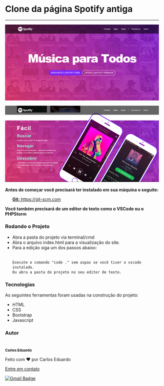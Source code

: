 <h1>Clone da página Spotify antiga</h1>
<hr>

![img](imagens/image-project-01.png)

![img](imagens/image-project-02.png)

<p style="font-weight: bold">Antes de começar você precisará ter instalado em sua máquina o seguite:</p>
<ul>
    <a href="https://git-scm.com"><span style="font-weight: bold">Git:</span> https://git-scm.com</a>    
    <br>    
</ul>

<p style="font-weight: bold">Você também precisará de um editor de texto como o VSCode ou o PHPStorm</p>

### Rodando o Projeto

<ul>
    <li>Abra a pasta do projeto via terminal/cmd</li>
    <li>Abra o arquivo index.html para a visualização do site.</li>
    <li>Para a edição siga um dos passos abaixo:</li>
    <br>

    Execute o comando "code ." sem aspas se você tiver o vscode instalado.
    Ou abra a pasta do projeto no seu editor de texto.
</ul>

### Tecnologias

<p>As seguintes ferramentas foram usadas na construção do projeto:</p>
<ul>
    <li>HTML</li>
    <li>CSS</li>
    <li>Bootstrap</li>
    <li>Javascript</li>
</ul>

### Autor

<a href="">
 <img style="border-radius: 50%;" src="https://avatars.githubusercontent.com/u/50811913?s=460&u=e1c04894465fe053a294c52018828a33e47d1dd4&v=4" width="100px;" alt=""/>
 <br />
 <sub><b>Carlos Eduardo</b></sub></a>


Feito com ❤️ por Carlos Eduardo

<a href="mailto:carloseduardodiasbatista@gmail.com">Entre em contato</a>

[![Gmail Badge](https://img.shields.io/badge/-carloseduardodiasbatista@gmail.com-c14438?style=flat-square&logo=Gmail&logoColor=white&link=mailto:carloseduardodiasbatista@gmail.com)](mailto:carloseduardodiasbatista@gmail.com)